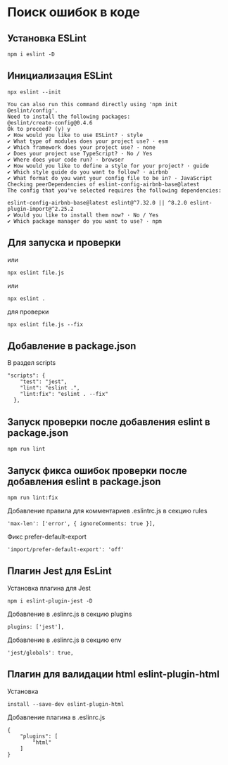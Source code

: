 # Поиск ошибок в коде

## Установка ESLint
```
npm i eslint -D
```

## Инициализация ESLint
```
npx eslint --init

You can also run this command directly using 'npm init @eslint/config'.
Need to install the following packages:
@eslint/create-config@0.4.6
Ok to proceed? (y) y
✔ How would you like to use ESLint? · style
✔ What type of modules does your project use? · esm
✔ Which framework does your project use? · none
✔ Does your project use TypeScript? · No / Yes
✔ Where does your code run? · browser
✔ How would you like to define a style for your project? · guide
✔ Which style guide do you want to follow? · airbnb
✔ What format do you want your config file to be in? · JavaScript
Checking peerDependencies of eslint-config-airbnb-base@latest
The config that you've selected requires the following dependencies:

eslint-config-airbnb-base@latest eslint@^7.32.0 || ^8.2.0 eslint-plugin-import@^2.25.2
✔ Would you like to install them now? · No / Yes
✔ Which package manager do you want to use? · npm
```

## Для запуска и проверки
или
```
npx eslint file.js
```

или
```
npx eslint .
```

для проверки
```
npx eslint file.js --fix
```

## Добавление в package.json

В раздел scripts
```
"scripts": {
    "test": "jest",
    "lint": "eslint .",
    "lint:fix": "eslint . --fix"
  },
```

## Запуск проверки после добавления eslint в package.json
```
npm run lint
```

## Запуск фикса ошибок проверки после добавления eslint в package.json
```
npm run lint:fix
```

Добавление правила для комментариев .eslintrc.js в секцию rules
```
'max-len': ['error', { ignoreComments: true }],
```

Фикс prefer-default-export
```
'import/prefer-default-export': 'off'
```
## Плагин Jest для EsLint
Установка плагина для Jest
```
npm i eslint-plugin-jest -D
```

Добавление в .eslinrc.js в секцию plugins
```
plugins: ['jest'],
```

Добавление в .eslinrc.js в секцию env
```
'jest/globals': true,
```

## Плагин для валидации html eslint-plugin-html
Установка
```
install --save-dev eslint-plugin-html
```

Добавление плагина в .eslinrc.js
```
{
    "plugins": [
        "html"
    ]
}
```